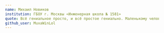 ```yaml
---
name: Михаил Новиков 
institution: ГБОУ г. Москвы «Инженерная школа № 1581»
quote: Всё гениальное просто, и всё простое гениально. Маленькому человечку нравится скрывать свою ничтожность за сложными вещами.
github_user: MuxaWinLol
---
```

